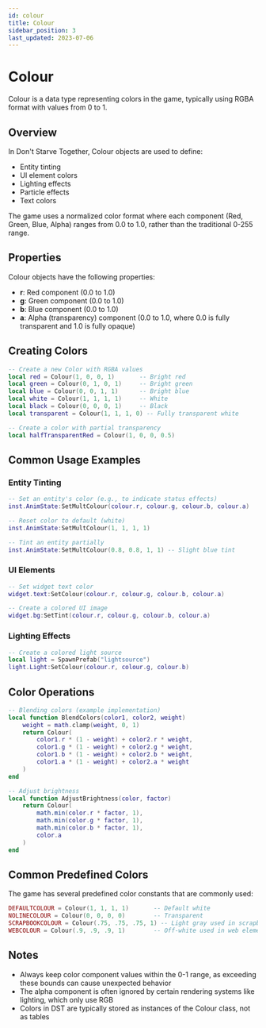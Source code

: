 ```yaml
---
id: colour
title: Colour
sidebar_position: 3
last_updated: 2023-07-06
---
```


# Colour

Colour is a data type representing colors in the game, typically using RGBA format with values from 0 to 1. 

## Overview

In Don't Starve Together, Colour objects are used to define:
- Entity tinting
- UI element colors
- Lighting effects
- Particle effects
- Text colors

The game uses a normalized color format where each component (Red, Green, Blue, Alpha) ranges from 0.0 to 1.0, rather than the traditional 0-255 range.

## Properties

Colour objects have the following properties:

- **r**: Red component (0.0 to 1.0)
- **g**: Green component (0.0 to 1.0)
- **b**: Blue component (0.0 to 1.0)
- **a**: Alpha (transparency) component (0.0 to 1.0, where 0.0 is fully transparent and 1.0 is fully opaque)

## Creating Colors

```lua
-- Create a new Color with RGBA values
local red = Colour(1, 0, 0, 1)       -- Bright red
local green = Colour(0, 1, 0, 1)     -- Bright green
local blue = Colour(0, 0, 1, 1)      -- Bright blue
local white = Colour(1, 1, 1, 1)     -- White
local black = Colour(0, 0, 0, 1)     -- Black
local transparent = Colour(1, 1, 1, 0) -- Fully transparent white

-- Create a color with partial transparency
local halfTransparentRed = Colour(1, 0, 0, 0.5)
```

## Common Usage Examples

### Entity Tinting

```lua
-- Set an entity's color (e.g., to indicate status effects)
inst.AnimState:SetMultColour(colour.r, colour.g, colour.b, colour.a)

-- Reset color to default (white)
inst.AnimState:SetMultColour(1, 1, 1, 1)

-- Tint an entity partially
inst.AnimState:SetMultColour(0.8, 0.8, 1, 1) -- Slight blue tint
```

### UI Elements

```lua
-- Set widget text color
widget.text:SetColour(colour.r, colour.g, colour.b, colour.a)

-- Create a colored UI image
widget.bg:SetTint(colour.r, colour.g, colour.b, colour.a)
```

### Lighting Effects

```lua
-- Create a colored light source
local light = SpawnPrefab("lightsource")
light.Light:SetColour(colour.r, colour.g, colour.b)
```

## Color Operations

```lua
-- Blending colors (example implementation)
local function BlendColors(color1, color2, weight)
    weight = math.clamp(weight, 0, 1)
    return Colour(
        color1.r * (1 - weight) + color2.r * weight,
        color1.g * (1 - weight) + color2.g * weight,
        color1.b * (1 - weight) + color2.b * weight,
        color1.a * (1 - weight) + color2.a * weight
    )
end

-- Adjust brightness
local function AdjustBrightness(color, factor)
    return Colour(
        math.min(color.r * factor, 1),
        math.min(color.g * factor, 1),
        math.min(color.b * factor, 1),
        color.a
    )
end
```

## Common Predefined Colors

The game has several predefined color constants that are commonly used:

```lua
DEFAULTCOLOUR = Colour(1, 1, 1, 1)       -- Default white
NOLINECOLOUR = Colour(0, 0, 0, 0)        -- Transparent
SCRAPBOOKCOLOUR = Colour(.75, .75, .75, 1) -- Light gray used in scrapbook
WEBCOLOUR = Colour(.9, .9, .9, 1)        -- Off-white used in web elements
```

## Notes

- Always keep color component values within the 0-1 range, as exceeding these bounds can cause unexpected behavior
- The alpha component is often ignored by certain rendering systems like lighting, which only use RGB
- Colors in DST are typically stored as instances of the Colour class, not as tables 
